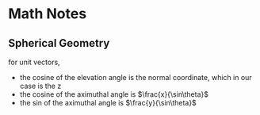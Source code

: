 # Math Notes

## Spherical Geometry

for unit vectors,

- the cosine of the elevation angle is the normal coordinate, which in our case is the z
- the cosine of the aximuthal angle is $\frac{x}{\sin\theta}$
- the sin    of the aximuthal angle is $\frac{y}{\sin\theta}$
